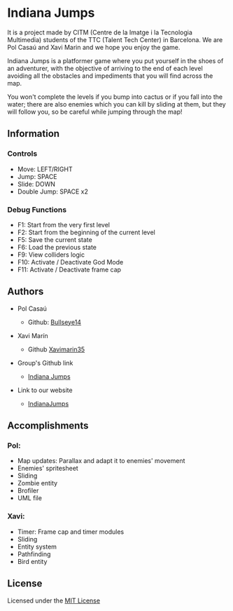 ﻿# Indiana Jumps
It is a project made by CITM (Centre de la Imatge i la Tecnologia Multimedia) students of the TTC (Talent Tech Center) in Barcelona. We are Pol Casaú and Xavi Marin and we hope you enjoy the game.

Indiana Jumps is a platformer game where you put yourself in the shoes of an adventurer, with the objective of arriving to the end of each level avoiding all the obstacles and impediments that you will find across the map.

You won't complete the levels if you bump into cactus or if you fall into the water; there are also enemies which you can kill by sliding at them, but they will follow you, so be careful while jumping through the map!

## Information

### Controls
- Move: LEFT/RIGHT
- Jump: SPACE
- Slide: DOWN
- Double Jump: SPACE x2

### Debug Functions
- F1: Start from the very first level
- F2: Start from the beginning of the current level
- F5: Save the current state
- F6: Load the previous state
- F9: View colliders logic
- F10: Activate / Deactivate God Mode
- F11: Activate / Deactivate frame cap


## Authors
* Pol Casaú
  - Github: [Bullseye14](https://github.com/Bullseye14)
  
* Xavi Marín
  - Github [Xavimarin35](https://github.com/xavimarin35)
  
* Group's Github link
  - [Indiana Jumps](https://github.com/Bullseye14/Development-Pol-Xavi)
  
* Link to our website
  - [IndianaJumps](https://bullseye14.github.io/IndianaJumps/)
  
## Accomplishments
### Pol:
- Map updates: Parallax and adapt it to enemies' movement
- Enemies' spritesheet
- Sliding
- Zombie entity
- Brofiler
- UML file

### Xavi:
- Timer: Frame cap and timer modules
- Sliding
- Entity system
- Pathfinding
- Bird entity
  
## License

Licensed under the [MIT License](LICENSE)
